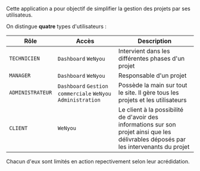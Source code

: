 Cette application a pour objectif de simplifier la gestion des projets par ses utilisateus.

On distingue <b>quatre</b> types d'utilisateurs :

| Rôle             | Accès                                                       | Description                                                                                                                            |
|------------------|-------------------------------------------------------------|----------------------------------------------------------------------------------------------------------------------------------------|
| `TECHNICIEN`     | `Dashboard` `WeNyou`                                        | Intervient dans les différentes phases d'un projet                                                                                     |
| `MANAGER`        | `Dashboard` `WeNyou`                                        | Responsable d'un projet                                                                                                                |
| `ADMINISTRATEUR` | `Dashboard` `Gestion commerciale` `WeNyou` `Administration` | Possède la main sur tout le site. Il gère tous les projets et les utilisateurs                                                         |
| `CLIENT`         | `WeNyou`                                                    | Le client à la possibilité de d'avoir des informations sur son projet ainsi que les délivrables déposés par les intervenants du projet |

Chacun d'eux sont limités en action repectivement selon leur acrédidation.